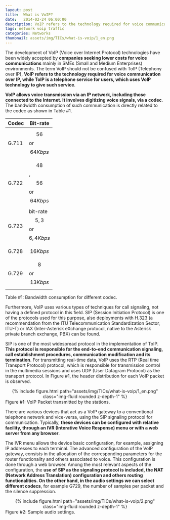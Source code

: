 ```yaml
---
layout: post
title:  What is VoIP?
date:   2014-02-24 06:00:00
description: VoIP refers to the technology required for voice communication over IP, while ToIP is a telephone service for users, which uses VoIP technology to give such service. VoIP allows voice transmission via an IP network, including those connected to the Internet. It involves digitizing voice signals, via a codec. 
tags: network voip traffic
categories: Networks
thumbnail: assets/img/TICs/what-is-voip/1_en.png
---
```

The development of VoIP (Voice over Internet Protocol) technologies have been widely accepted by **companies seeking lower costs for voice communications** mainly in SMEs (Small and Medium Enterprises) environments. The term VoIP should not be confused with ToIP (Telephony over IP), **VoIP refers to the technology required for voice communication over IP, while ToIP is a telephone service for users, which uses VoIP technology to give such service**.

**VoIP allows voice transmission via an IP network, including those connected to the Internet. It involves digitizing voice signals, via a codec**. The bandwidth consumption of such communication is directly related to the codec as shown in Table #1.

| Codec | Bit-rate |
| --- | --- |
| G.711 | $$56$$ or $$64 Kbps$$ |
| G.722 | $$48$$, $$56$$ or $$64 Kbps$$ |
| G.723 | bit-rate $$5,3$$ or $$6,4 Kbps$$ |
| G.728 | $$16 Kbps$$ |
| G.729 | $$8$$ or $$13 Kbps$$ |

<div class="caption">
    Table #1: Bandwidth consumption for different codec.
</div>

Furthermore, VoIP uses various types of techniques for call signaling, not having a defined protocol in this field. SIP (Session Initiation Protocol) is one of the protocols used for this purpose, also deployments with H.323 (a recommendation from the ITU Telecommunication Standardization Sector, ITU-T) or IAX (Inter-Asterisk eXchange protocol, native to the Asterisk private branch exchange, PBX) can be found.

SIP is one of the most widespread protocol in the implementation of ToIP. **This protocol is responsible for the end-to-end communication signaling, call establishment procedures, communication modification and its termination**. For transmitting real-time data, VoIP uses the RTP (Real time Transport Protocol) protocol, which is responsible for transmission control in the multimedia sessions and uses UDP (User Datagram Protocol) as the transport protocol. In Figure #1, the header distribution for each VoIP packet is observed.

<div class="row mt-3" style="text-align: center">
    <div class="col-sm mt-3 mt-md-0">
        {% include figure.html path="assets/img/TICs/what-is-voip/1_en.png" class="img-fluid rounded z-depth-1" %}
    </div>
</div>
<div class="caption">
    Figure #1: VoIP Packet transmitted by the stations.
</div>

There are various devices that act as a VoIP gateway to a conventional telephone network and vice-versa, using the SIP signaling protocol for communication. Typically, **these devices can be configured with relative facility, through an IVR (Interative Voice Response) menu or with a web server from any browser**.

The IVR menu allows the device basic configuration, for example, assigning IP addresses to each terminal. The advanced configuration of the VoIP gateway, consists in the allocation of the corresponding parameters for the router functionality and others associated to voice. This configuration is done through a web browser. Among the most relevant aspects of the configuration, the **use of SIP as the signaling protocol is included, the NAT (Network Address Translation) configuration and others routing functionalities. On the other hand, in the audio settings we can select different codecs**, for example G729, the number of samples per packet and the silence suppression.

<div class="row mt-3" style="text-align: center">
    <div class="col-sm mt-3 mt-md-0">
        {% include figure.html path="assets/img/TICs/what-is-voip/2.png" class="img-fluid rounded z-depth-1" %}
    </div>
</div>
<div class="caption">
    Figure #2: Sample audio settings.
</div>
